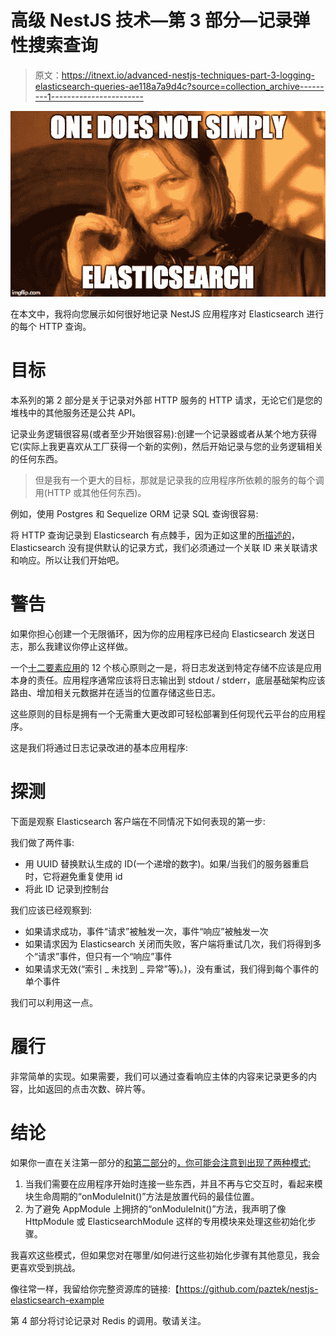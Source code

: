 # 高级 NestJS 技术—第 3 部分—记录弹性搜索查询

> 原文：<https://itnext.io/advanced-nestjs-techniques-part-3-logging-elasticsearch-queries-ae118a7a9d4c?source=collection_archive---------1----------------------->

![](img/868c4c1e11a95b903f93beecb18e0c23.png)

在本文中，我将向您展示如何很好地记录 NestJS 应用程序对 Elasticsearch 进行的每个 HTTP 查询。

# 目标

本系列的第 2 部分是关于记录对外部 HTTP 服务的 HTTP 请求，无论它们是您的堆栈中的其他服务还是公共 API。

记录业务逻辑很容易(或者至少开始很容易):创建一个记录器或者从某个地方获得它(实际上我更喜欢从工厂获得一个新的实例)，然后开始记录与您的业务逻辑相关的任何东西。

> 但是我有一个更大的目标，那就是记录我的应用程序所依赖的服务的每个调用(HTTP 或其他任何东西)。

例如，使用 Postgres 和 Sequelize ORM 记录 SQL 查询很容易:

将 HTTP 查询记录到 Elasticsearch 有点棘手，因为正如这里的[所描述的](https://www.elastic.co/guide/en/elasticsearch/client/javascript-api/7.x/observability.html)，Elasticsearch 没有提供默认的记录方式，我们必须通过一个关联 ID 来关联请求和响应。所以让我们开始吧。

# 警告

如果你担心创建一个无限循环，因为你的应用程序已经向 Elasticsearch 发送日志，那么我建议你停止这样做。

一个[十二要素应用](https://12factor.net/)的 12 个核心原则之一是，将日志发送到特定存储不应该是应用本身的责任。应用程序通常应该将日志输出到 stdout / stderr，底层基础架构应该路由、增加相关元数据并在适当的位置存储这些日志。

这些原则的目标是拥有一个无需重大更改即可轻松部署到任何现代云平台的应用程序。

这是我们将通过日志记录改进的基本应用程序:

# 探测

下面是观察 Elasticsearch 客户端在不同情况下如何表现的第一步:

我们做了两件事:

*   用 UUID 替换默认生成的 ID(一个递增的数字)。如果/当我们的服务器重启时，它将避免重复使用 id
*   将此 ID 记录到控制台

我们应该已经观察到:

*   如果请求成功，事件“请求”被触发一次，事件“响应”被触发一次
*   如果请求因为 Elasticsearch 关闭而失败，客户端将重试几次，我们将得到多个“请求”事件，但只有一个“响应”事件
*   如果请求无效(“索引 _ 未找到 _ 异常”等)。)，没有重试，我们得到每个事件的单个事件

我们可以利用这一点。

# 履行

非常简单的实现。如果需要，我们可以通过查看响应主体的内容来记录更多的内容，比如返回的点击次数、碎片等。

# 结论

如果你一直在关注第一部分的[和第二部分](https://medium.com/@paztek/advanced-nestjs-techniques-part-1-custom-decorators-aa6d7f85c5b6)的[，你可能会注意到出现了两种模式:](https://medium.com/@paztek/advanced-nestjs-techniques-part-2-logging-outgoing-http-requests-3c75d47c5768)

1.  当我们需要在应用程序开始时连接一些东西，并且不再与它交互时，看起来模块生命周期的“onModuleInit()”方法是放置代码的最佳位置。
2.  为了避免 AppModule 上拥挤的“onModuleInit()”方法，我声明了像 HttpModule 或 ElasticsearchModule 这样的专用模块来处理这些初始化步骤。

我喜欢这些模式，但如果您对在哪里/如何进行这些初始化步骤有其他意见，我会更喜欢受到挑战。

像往常一样，我留给你完整资源库的链接:【https://github.com/paztek/nestjs-elasticsearch-example 

第 4 部分将讨论记录对 Redis 的调用。敬请关注。